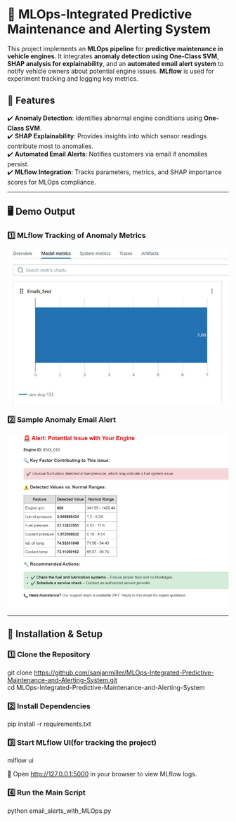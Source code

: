 # 🚀 MLOps-Integrated Predictive Maintenance and Alerting System  

This project implements an **MLOps pipeline** for **predictive maintenance in vehicle engines**. It integrates **anomaly detection using One-Class SVM**, **SHAP analysis for explainability**, and an **automated email alert system** to notify vehicle owners about potential engine issues. **MLflow** is used for experiment tracking and logging key metrics.  

## 📌 Features  
✔️ **Anomaly Detection**: Identifies abnormal engine conditions using **One-Class SVM**.  
✔️ **SHAP Explainability**: Provides insights into which sensor readings contribute most to anomalies.  
✔️ **Automated Email Alerts**: Notifies customers via email if anomalies persist.  
✔️ **MLflow Integration**: Tracks parameters, metrics, and SHAP importance scores for MLOps compliance.  

---

## 🖥️ Demo Output  
### **1️⃣ MLflow Tracking of Anomaly Metrics**  
<img src="https://raw.githubusercontent.com/sanjanmiller/MLOps-Integrated-Predictive-Maintenance-and-Alerting-System/refs/heads/main/mlflow.JPG" width="600">  

### **2️⃣ Sample Anomaly Email Alert**  
<img src="https://raw.githubusercontent.com/sanjanmiller/MLOps-Integrated-Predictive-Maintenance-and-Alerting-System/refs/heads/main/email_alert.JPG" width="600">  

---


## 🔧 **Installation & Setup**  

### **1️⃣ Clone the Repository**  
git clone https://github.com/sanjanmiller/MLOps-Integrated-Predictive-Maintenance-and-Alerting-System.git  
cd MLOps-Integrated-Predictive-Maintenance-and-Alerting-System

### **2️⃣ Install Dependencies**  
pip install -r requirements.txt

### **3️⃣ Start MLflow UI(for tracking the project)**  
mlflow ui 

📌 Open http://127.0.0.1:5000 in your browser to view MLflow logs.

### **4️⃣ Run the Main Script**  
python email_alerts_with_MLOps.py  





